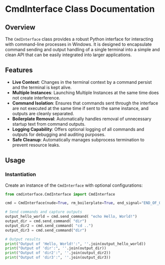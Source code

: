 # CmdInterface Class Documentation

## Overview
The `CmdInterface` class provides a robust Python interface for interacting with command-line processes in Windows. It is designed to encapsulate command sending and output handling of a single terminal into a simple and clean API that can be easily integrated into larger applications.

## Features
- **Live Context**: Changes in the terminal context by a command persist and the terminal is kept alive.
- **Multiple Instances**: Launching Multiple Instances at the same time does not create interference.
- **Command Isolation**: Ensures that commands sent through the interface are not executed at the same time if sent to the same instance, and outputs are cleanly separated.
- **Boilerplate Removal**: Automatically handles removal of unnecessary startup text from command outputs.
- **Logging Capability**: Offers optional logging of all commands and outputs for debugging and auditing purposes.
- **Safe Cleanup**: Automatically manages subprocess termination to prevent resource leaks.

## Usage

### Instantiation
Create an instance of the `CmdInterface` with optional configurations:

```python
from cmdinterface.CmdInterface import CmdInterface

cmd = CmdInterface(nude=True, rm_boilerplate=True, end_signal="END_OF_OUTPUT", log_mode=False)

# Send commands and capture outputs
output_hello_world = cmd.send_command( "echo Hello, World!")
output_dir = cmd.send_command( "dir")
output_dir2 = cmd.send_command( "cd ..")
output_dir3 = cmd.send_command("dir")

# Output results
print("Output of 'Hello, World!':", ''.join(output_hello_world))
print("Output of 'dir':", ''.join(output_dir))
print("Output of 'dir2':", ''.join(output_dir2))
print("Output of 'dir3':", ''.join(output_dir3))
